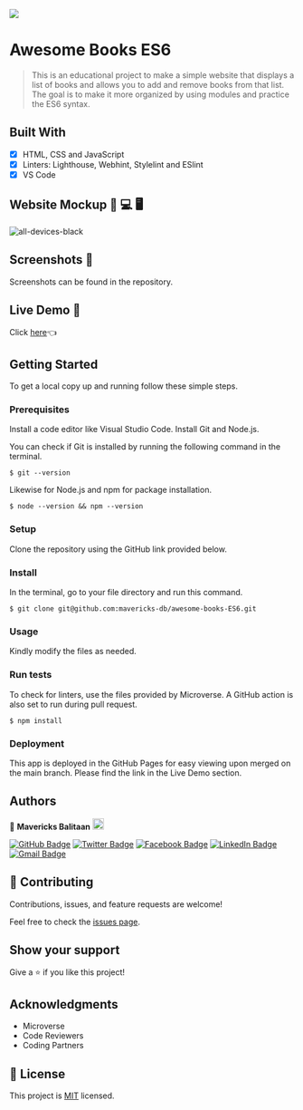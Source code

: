 ![](https://img.shields.io/badge/Microverse-blueviolet)

# Awesome Books ES6

> This is an educational project to make a simple website that displays a list of books and allows you to add and remove books from that list. The goal is to make it more organized by using modules and practice the ES6 syntax.


## Built With

- [x] HTML, CSS and JavaScript
- [x] Linters: Lighthouse, Webhint, Stylelint and ESlint
- [x] VS Code

## Website Mockup 📱 💻 🖥️
![all-devices-black](https://user-images.githubusercontent.com/98527559/164190627-0d992ad4-c0f1-4cc2-ada0-15155b2ae484.png)

## Screenshots 📸
Screenshots can be found in the repository.

## Live Demo 🔗

Click [here](https://mavericks-db.github.io/awesome-books-ES6/)👈

## Getting Started

To get a local copy up and running follow these simple steps.

### Prerequisites

Install a code editor like Visual Studio Code. Install Git and Node.js.

You can check if Git is installed by running the following command in the terminal.
```
$ git --version
```

Likewise for Node.js and npm for package installation.
```
$ node --version && npm --version
```

### Setup

Clone the repository using the GitHub link provided below.

### Install

In the terminal, go to your file directory and run this command.

```
$ git clone git@github.com:mavericks-db/awesome-books-ES6.git
```

### Usage

Kindly modify the files as needed.

### Run tests

To check for linters, use the files provided by Microverse. A GitHub action is also set to run during pull request.
```
$ npm install
```

### Deployment

This app is deployed in the GitHub Pages for easy viewing upon merged on the main branch.
Please find the link in the Live Demo section.


## Authors

👤 **Mavericks Balitaan** <img src="https://emojis.slackmojis.com/emojis/images/1531849430/4246/blob-sunglasses.gif?1531849430" width="20"/>

  [![GitHub Badge](https://img.shields.io/badge/-mavericks--db-white?logo=GitHub&logoColor=181717&style=plastic)](https://github.com/mavericks-db) [![Twitter Badge](https://img.shields.io/badge/-mavericks__db-white?logo=Twitter&logoColor=1DA1F2&style=plastic)](https://twitter.com/mavericks_db) [![Facebook Badge](https://img.shields.io/badge/-mavericksdb-white?logo=Facebook&logoColor=1877F2&style=plastic)](https://www.facebook.com/mavericksdb/) [![LinkedIn Badge](https://img.shields.io/badge/-mavericks--db-white?logo=LinkedIn&logoColor=0A66C2&style=plastic)](https://www.linkedin.com/in/mavericks-db/) [![Gmail Badge](https://img.shields.io/badge/-@balitaanmavericks-white?logo=Gmail&logoColor=EA4335&style=plastic)](mailto:balitaanmavericks@gmail.com)

## 🤝 Contributing

Contributions, issues, and feature requests are welcome!

Feel free to check the [issues page](https://github.com/mavericks-db/awesome-books-ES6/issues).

## Show your support

Give a ⭐️ if you like this project!

## Acknowledgments

- Microverse
- Code Reviewers
- Coding Partners

## 📝 License

This project is [MIT](./MIT.md) licensed.